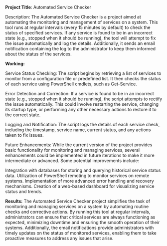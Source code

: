 
**Project Title**: Automated Service Checker

Description:
The Automated Service Checker is a project aimed at automating the monitoring and management of services on a system. This tool runs at regular intervals (every 15 minutes by default) to check the status of specified services. If any service is found to be in an incorrect state (e.g., stopped when it should be running), the tool will attempt to fix the issue automatically and log the details. Additionally, it sends an email notification containing the log to the administrator to keep them informed about the status of the services.

**Working:**

Service Status Checking:
The script begins by retrieving a list of services to monitor from a configuration file or predefined list.
It then checks the status of each service using PowerShell cmdlets, such as Get-Service.

Error Detection and Correction:
If a service is found to be in an incorrect state (e.g., stopped when it should be running), the script attempts to rectify the issue automatically.
This could involve restarting the service, changing its startup type, or performing any other necessary actions to restore it to the correct state.

Logging and Notification:
The script logs the details of each service check, including the timestamp, service name, current status, and any actions taken to fix issues.

Future Enhancements:
While the current version of the project provides basic functionality for monitoring and managing services, several enhancements could be implemented in future iterations to make it more intermediate or advanced. Some potential improvements include:

Integration with databases for storing and querying historical service status data.
Utilization of PowerShell remoting to monitor services on remote systems.
Implementation of more advanced error handling and recovery mechanisms.
Creation of a web-based dashboard for visualizing service status and trends.

**Results:**
The Automated Service Checker project simplifies the task of monitoring and managing services on a system by automating routine checks and corrective actions. By running this tool at regular intervals, administrators can ensure that critical services are always functioning as expected, minimizing downtime and ensuring the smooth operation of their systems. Additionally, the email notifications provide administrators with timely updates on the status of monitored services, enabling them to take proactive measures to address any issues that arise.

